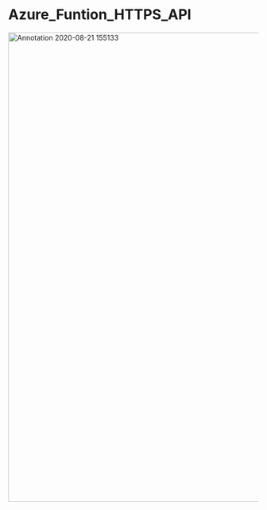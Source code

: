 # Azure_Funtion_HTTPS_API
<img width="944" alt="Annotation 2020-08-21 155133" src="https://user-images.githubusercontent.com/43515816/90880545-404c6680-e3c6-11ea-9662-5270e4411592.png">
